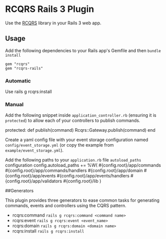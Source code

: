 # RCQRS Rails 3 Plugin

Use the [RCQRS](https://github.com/slashdotdash/rcqrs) library in your Rails 3 web app.

## Usage

Add the following dependencies to your Rails app's Gemfile and then `bundle install`

    gem "rcqrs"
    gem "rcqrs-rails"

### Automatic
Use rails g rcqrs:install 

### Manual

Add the following snippet inside `application_controller.rb` (ensuring it is `protected`) to allow each of your controllers to publish commands.

  protected:
    def publish(command)
      Rcqrs::Gateway.publish(command)
    end

Create a yaml config file with your event storage configuration named `config/event_storage.yml` (or copy the example from `example/event_storage.yml`).

Add the following paths to your `application.rb` file `autoload_paths` configuration
    config.autoload_paths += %W(
								  #{config.root}/app/commands
								  #{config.root}/app/commands/handlers
								  #{config.root}/app/domain
								  #{config.root}/app/events
								  #{config.root}/app/events/handlers
								  #{config.root}/app/validators
								  #{config.root}/lib
								)

##Generators

This plugin provides three generators to ease common tasks for generating commands, events and controllers using the CQRS pattern.

 * rcqrs:command          `rails g rcqrs:command <command name>`
 * rcqrs:event            `rails g rcqrs:event <event_name>`
 * rcqrs:domain           `rails g rcqrs:domain <domain name>`
 * rcqrs:install          `rails g rcqrs:install`
 

